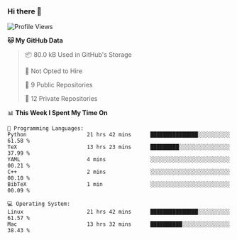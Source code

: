 ### Hi there 👋

<!--
**huayuan4396/huayuan4396** is a ✨ _special_ ✨ repository because its `README.md` (this file) appears on your GitHub profile.

Here are some ideas to get you started:

- 🔭 I’m currently working on ...
- 🌱 I’m currently learning ...
- 👯 I’m looking to collaborate on ...
- 🤔 I’m looking for help with ...
- 💬 Ask me about ...
- 📫 How to reach me: ...
- 😄 Pronouns: ...
- ⚡ Fun fact: ...
-->

<!--START_SECTION:waka-->
![Profile Views](http://img.shields.io/badge/Profile%20Views-0-blue)

**🐱 My GitHub Data** 

> 📦 80.0 kB Used in GitHub's Storage 
 > 
> 🚫 Not Opted to Hire
 > 
> 📜 9 Public Repositories 
 > 
> 🔑 12 Private Repositories 
 > 
📊 **This Week I Spent My Time On** 

```text
💬 Programming Languages: 
Python                   21 hrs 42 mins      ███████████████░░░░░░░░░░   61.58 % 
TeX                      13 hrs 23 mins      █████████░░░░░░░░░░░░░░░░   37.99 % 
YAML                     4 mins              ░░░░░░░░░░░░░░░░░░░░░░░░░   00.21 % 
C++                      2 mins              ░░░░░░░░░░░░░░░░░░░░░░░░░   00.10 % 
BibTeX                   1 min               ░░░░░░░░░░░░░░░░░░░░░░░░░   00.09 % 

💻 Operating System: 
Linux                    21 hrs 42 mins      ███████████████░░░░░░░░░░   61.57 % 
Mac                      13 hrs 32 mins      ██████████░░░░░░░░░░░░░░░   38.43 % 
```


<!--END_SECTION:waka-->
